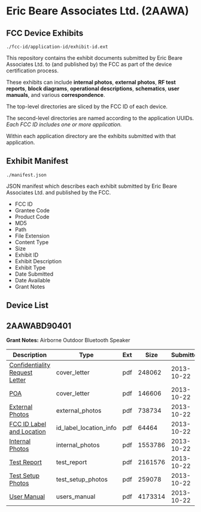# Eric Beare Associates Ltd. (2AAWA)
## FCC Device Exhibits

```
./fcc-id/application-id/exhibit-id.ext
```

This repository contains the exhibit documents submitted by Eric Beare Associates Ltd. to (and published by) the FCC as part of the device certification process.

These exhibits can include **internal photos**, **external photos**, **RF test reports**, **block diagrams**, **operational descriptions**, **schematics**, **user manuals**, and various **correspondence**.

The top-level directories are sliced by the FCC ID of each device.

The second-level directories are named according to the application UUIDs. *Each FCC ID includes one or more application.*

Within each application directory are the exhibits submitted with that application. 

## Exhibit Manifest

```
./manifest.json
```

JSON manifest which describes each exhibit submitted by Eric Beare Associates Ltd. and published by the FCC.

- FCC ID
- Grantee Code
- Product Code
- MD5
- Path
- File Extension
- Content Type
- Size
- Exhibit ID
- Exhibit Description
- Exhibit Type
- Date Submitted
- Date Available
- Grant Notes

## Device List
## 2AAWABD90401
**Grant Notes:** Airborne Outdoor Bluetooth Speaker

| Description | Type | Ext | Size | Submitted | Available |
| ----------- | ---- | --- | ---- | --------- | --------- |
| [Confidentiality Request Letter](2AAWABD90401/0268b79f4e9a291ee16dac1166493c2f/2098157.pdf) | cover_letter | pdf | 248062 | 2013-10-22 | 2013-10-22 |
| [POA](2AAWABD90401/0268b79f4e9a291ee16dac1166493c2f/2098158.pdf) | cover_letter | pdf | 146606 | 2013-10-22 | 2013-10-22 |
| [External Photos](2AAWABD90401/0268b79f4e9a291ee16dac1166493c2f/2098159.pdf) | external_photos | pdf | 738734 | 2013-10-22 | 2013-10-22 |
| [FCC ID Label and Location](2AAWABD90401/0268b79f4e9a291ee16dac1166493c2f/2098161.pdf) | id_label_location_info | pdf | 64464 | 2013-10-22 | 2013-10-22 |
| [Internal Photos](2AAWABD90401/0268b79f4e9a291ee16dac1166493c2f/2098160.pdf) | internal_photos | pdf | 1553786 | 2013-10-22 | 2013-10-22 |
| [Test Report](2AAWABD90401/0268b79f4e9a291ee16dac1166493c2f/2098163.pdf) | test_report | pdf | 2161576 | 2013-10-22 | 2013-10-22 |
| [Test Setup Photos](2AAWABD90401/0268b79f4e9a291ee16dac1166493c2f/2098162.pdf) | test_setup_photos | pdf | 259078 | 2013-10-22 | 2013-10-22 |
| [User Manual](2AAWABD90401/0268b79f4e9a291ee16dac1166493c2f/2098164.pdf) | users_manual | pdf | 4173314 | 2013-10-22 | 2013-10-22 |
